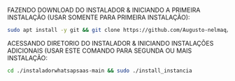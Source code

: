 FAZENDO DOWNLOAD DO INSTALADOR & INICIANDO A PRIMEIRA INSTALAÇÃO (USAR SOMENTE PARA PRIMEIRA INSTALAÇÃO):

```bash
sudo apt install -y git && git clone https://github.com/Augusto-nelmaq/instaladorwhatsapsaas-main-master && sudo chmod -R 777 instaladorwhatsapsaas-main && cd instaladorwhatsapsaas-main && sudo ./install_primaria
```

ACESSANDO DIRETORIO DO INSTALADOR & INICIANDO INSTALAÇÕES ADICIONAIS (USAR ESTE COMANDO PARA SEGUNDA OU MAIS INSTALAÇÃO:
```bash
cd ./instaladorwhatsapsaas-main && sudo ./install_instancia
```

